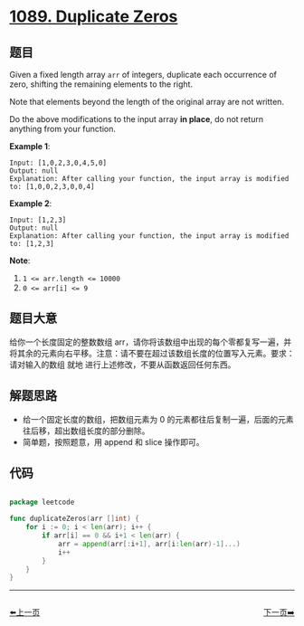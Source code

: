 # [1089. Duplicate Zeros](https://leetcode.com/problems/duplicate-zeros/)


## 题目

Given a fixed length array `arr` of integers, duplicate each occurrence of zero, shifting the remaining elements to the right.

Note that elements beyond the length of the original array are not written.

Do the above modifications to the input array **in place**, do not return anything from your function.

**Example 1**:

```
Input: [1,0,2,3,0,4,5,0]
Output: null
Explanation: After calling your function, the input array is modified to: [1,0,0,2,3,0,0,4]
```

**Example 2**:

```
Input: [1,2,3]
Output: null
Explanation: After calling your function, the input array is modified to: [1,2,3]
```

**Note**:

1. `1 <= arr.length <= 10000`
2. `0 <= arr[i] <= 9`

## 题目大意

给你一个长度固定的整数数组 arr，请你将该数组中出现的每个零都复写一遍，并将其余的元素向右平移。注意：请不要在超过该数组长度的位置写入元素。要求：请对输入的数组 就地 进行上述修改，不要从函数返回任何东西。


## 解题思路

- 给一个固定长度的数组，把数组元素为 0 的元素都往后复制一遍，后面的元素往后移，超出数组长度的部分删除。
- 简单题，按照题意，用 append 和 slice 操作即可。

## 代码

```go

package leetcode

func duplicateZeros(arr []int) {
	for i := 0; i < len(arr); i++ {
		if arr[i] == 0 && i+1 < len(arr) {
			arr = append(arr[:i+1], arr[i:len(arr)-1]...)
			i++
		}
	}
}

```


----------------------------------------------
<div style="display: flex;justify-content: space-between;align-items: center;">
<p><a href="https://books.halfrost.com/leetcode/ChapterFour/1079.Letter-Tile-Possibilities/">⬅️上一页</a></p>
<p><a href="https://books.halfrost.com/leetcode/ChapterFour/1093.Statistics-from-a-Large-Sample/">下一页➡️</a></p>
</div>
